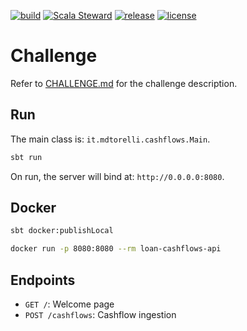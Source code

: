 [![build](https://img.shields.io/github/actions/workflow/status/danieletorelli/loan-cashflows-api/scala.yml?branch=master&style=for-the-badge)](https://github.com/danieletorelli/loan-cashflows-api/actions?query=workflow%3A%22Scala+CI%22+branch%3Amaster)
[![Scala Steward](https://img.shields.io/badge/Scala_Steward-helping-blue.svg?style=for-the-badge)](https://scala-steward.org)
[![release](https://img.shields.io/github/v/release/danieletorelli/loan-cashflows-api?style=for-the-badge)](https://github.com/danieletorelli/loan-cashflows-api/releases/latest)
[![license](https://img.shields.io/github/license/danieletorelli/loan-cashflows-api?style=for-the-badge)](https://github.com/danieletorelli/loan-cashflows-api/blob/master/LICENSE.md)

Challenge
=================

Refer to [CHALLENGE.md](CHALLENGE.md) for the challenge description.

Run
---

The main class is: `it.mdtorelli.cashflows.Main`.

```sh
sbt run
```

On run, the server will bind at: `http://0.0.0.0:8080`.

Docker
------

```sh
sbt docker:publishLocal

docker run -p 8080:8080 --rm loan-cashflows-api
```

Endpoints
---------

- `GET /`: Welcome page
- `POST /cashflows`: Cashflow ingestion
